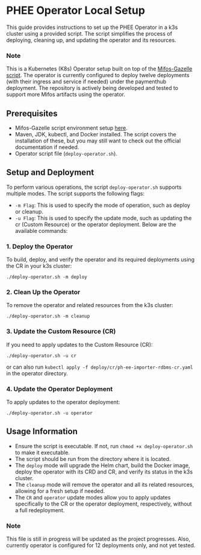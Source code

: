 # PHEE Operator Local Setup

This guide provides instructions to set up the PHEE Operator in a k3s cluster using a provided script. The script simplifies the process of deploying, cleaning up, and updating the operator and its resources.

### Note
This is a Kubernetes (K8s) Operator setup built on top of the [Mifos-Gazelle script](https://github.com/openMF/mifos-gazelle). The operator is currently configured to deploy twelve deployments (with their ingress and service if needed) under the paymenthub deployment. The repository is actively being developed and tested to support more Mifos artifacts using the operator.

## Prerequisites

- Mifos-Gazelle script environment setup [here](https://github.com/openMF/mifos-gazelle).
- Maven, JDK, kubectl, and Docker installed. The script covers the installation of these, but you may still want to check out the official documentation if needed.
- Operator script file (`deploy-operator.sh`).

## Setup and Deployment

To perform various operations, the script `deploy-operator.sh` supports multiple modes. 
The script supports the following flags:
- `-m Flag`: This is used to specify the mode of operation, such as deploy or cleanup.
- `-u Flag`: This is used to specify the update mode, such as updating the cr (Custom Resource) or the operator deployment.
Below are the available commands:

### 1. Deploy the Operator

To build, deploy, and verify the operator and its required deployments using the CR in your k3s cluster:

```
./deploy-operator.sh -m deploy
```

### 2. Clean Up the Operator

To remove the operator and related resources from the k3s cluster:

```
./deploy-operator.sh -m cleanup
```

### 3. Update the Custom Resource (CR)

If you need to apply updates to the Custom Resource (CR):

```
./deploy-operator.sh -u cr
```
or can also run `kubectl apply -f deploy/cr/ph-ee-importer-rdbms-cr.yaml` in the operator directory.

### 4. Update the Operator Deployment

To apply updates to the operator deployment:

```
./deploy-operator.sh -u operator
```

## Usage Information

- Ensure the script is executable. If not, run `chmod +x deploy-operator.sh` to make it executable.
- The script should be run from the directory where it is located.
- The `deploy` mode will upgrade the Helm chart, build the Docker image, deploy the operator with its CRD and CR, and verify its status in the k3s cluster.
- The `cleanup` mode will remove the operator and all its related resources, allowing for a fresh setup if needed.
- The `CR` and `operator` update modes allow you to apply updates specifically to the CR or the operator deployment, respectively, without a full redeployment.

### Note
This file is still in progress will be updated as the project progresses.
Also, currently operator is configured for 12 deployments only, and not yet tested.
